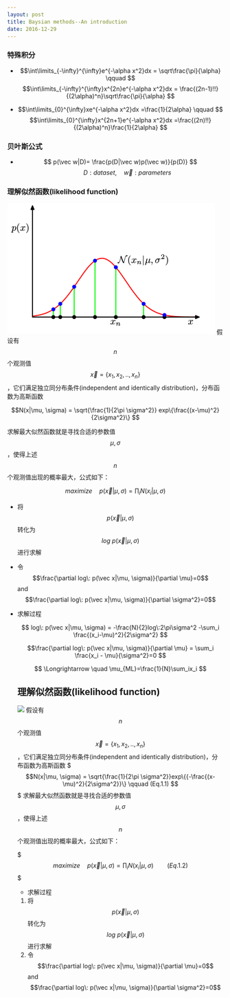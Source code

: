 ```yaml
---
layout: post
title: Baysian methods--An introduction
date: 2016-12-29
---
```

### 特殊积分

* $$\int\limits_{-\infty}^{\infty}e^{-\alpha x^2}dx  =  \sqrt\frac{\pi}{\alpha} \qquad $$
$$\int\limits_{-\infty}^{\infty}x^{2n}e^{-\alpha x^2}dx = \frac{(2n-1)!!}{(2\alpha)^n}\sqrt\frac{\pi}{\alpha} $$

* $$\int\limits_{0}^{\infty}xe^{-\alpha x^2}dx  =\frac{1}{2\alpha} \qquad $$
$$\int\limits_{0}^{\infty}x^{2n+1}e^{-\alpha x^2}dx  =\frac{(2n)!!}{(2\alpha)^n}\frac{1}{2\alpha} $$

### 贝叶斯公式
* $$ p(\vec w|D)= \frac{p(D|\vec w)p(\vec w)}{p(D)} $$
 $$\qquad D: dataset,\quad \vec w: parameters $$

### 理解似然函数(likelihood function)
![gaussin_distribution](/assets/images/gaussin_distribution.png)
 假设有$$n$$个观测值$$\vec x = \{x_1, x_2, .., x_n\}$$，它们满足独立同分布条件(independent and identically distribution)，分布函数为高斯函数

 $$N(x|\mu, \sigma) = \sqrt{\frac{1}{2\pi \sigma^2}} exp\{\frac{(x-\mu)^2}{2\sigma^2}\} $$

 求解最大似然函数就是寻找合适的参数值 $$\mu, \sigma$$，使得上述$$n$$个观测值出现的概率最大，公式如下：

 $$maximize\quad p(\vec x|\mu, \sigma)=\prod_i N(x_i|\mu,\sigma) $$



  * 将
  $$p(\vec x|\mu, \sigma)$$
  转化为
  $$log\: p(\vec x|\mu, \sigma)$$
  进行求解

  * 令
  $$\frac{\partial log\: p(\vec x|\mu, \sigma)}{\partial \mu}=0$$
  and
  $$\frac{\partial log\: p(\vec x|\mu, \sigma)}{\partial \sigma^2}=0$$

* 求解过程

  $$ log\: p(\vec x|\mu, \sigma) = -\frac{N}{2}log\:2\pi\sigma^2
  -\sum_i \frac{(x_i-\mu)^2}{2\sigma^2} $$

  $$\frac{\partial log\: p(\vec x|\mu, \sigma)}{\partial \mu} = \sum_i \frac{x_i - \mu}{\sigma^2}=0 $$

  $$ \Longrightarrow \quad \mu_{ML}=\frac{1}{N}\sum_ix_i $$

  ## 理解似然函数(likelihood function)
  ![](http://i.markdownnotes.com/gaussin_distribution.png)
  假设有$$n$$个观测值$$\vec x = \{x_1, x_2, .., x_n\}$$，它们满足独立同分布条件(independent and identically distribution)，分布函数为高斯函数
  $$$N(x|\mu, \sigma) = \sqrt{\frac{1}{2\pi \sigma^2}}exp\{{-\frac{(x-\mu)^2}{2\sigma^2}}\}  \qquad (Eq.1.1)
  $$$
  求解最大似然函数就是寻找合适的参数值 $$\mu, \sigma$$，使得上述$$n$$个观测值出现的概率最大，公式如下：

  $$$maximize\quad p(\vec x|\mu, \sigma)=\prod_i N(x_i|\mu,\sigma)\qquad (Eq.1.2)$$$
  * 求解过程
   1. 将$$p(\vec x|\mu, \sigma)$$转化为  $$log\: p(\vec x|\mu, \sigma)$$  进行求解
   2. 令$$\frac{\partial log\: p(\vec x|\mu, \sigma)}{\partial \mu}=0$$   and    $$\frac{\partial log\: p(\vec x|\mu, \sigma)}{\partial \sigma^2}=0$$


